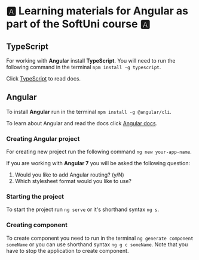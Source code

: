 # :a: Learning materials for Angular as part of the SoftUni course :a:

## TypeScript
For working with **Angular** install **TypeScript**. You will need to run the following command in the terminal `npm install -g typescript`.

Click [TypeScript](https://www.typescriptlang.org/docs/home.html) to read docs.

## Angular
To install **Angular** run in the terminal `npm install -g @angular/cli`. 

To learn about Angular and read the docs click [Angular docs](https://angular.io/docs).

### Creating Angular project
For creating new project run the following command `ng new your-app-name`.

If you are working with **Angular 7** you will be asked the following question:
1. Would you like to add Angular routing? (y/N)
1. Which stylesheet format would you like to use?

### Starting the project
To start the project run `ng serve` or it's shorthand syntax `ng s`.

### Creating component
To create component you need to run in the terminal `ng generate component someName` or you can use shorthand syntax `ng g c someName`. Note that you have to stop the application to create component.
